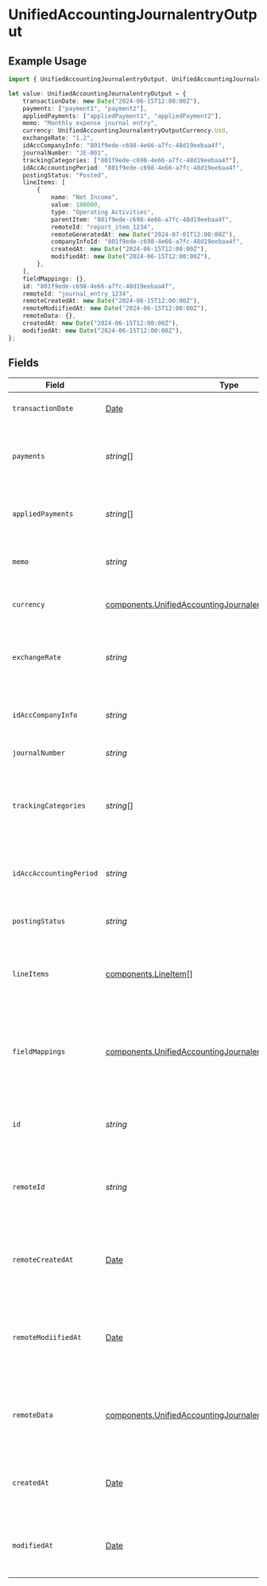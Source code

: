 # UnifiedAccountingJournalentryOutput

## Example Usage

```typescript
import { UnifiedAccountingJournalentryOutput, UnifiedAccountingJournalentryOutputCurrency } from "@panora/sdk/models/components";

let value: UnifiedAccountingJournalentryOutput = {
    transactionDate: new Date("2024-06-15T12:00:00Z"),
    payments: ["payment1", "payment2"],
    appliedPayments: ["appliedPayment1", "appliedPayment2"],
    memo: "Monthly expense journal entry",
    currency: UnifiedAccountingJournalentryOutputCurrency.Usd,
    exchangeRate: "1.2",
    idAccCompanyInfo: "801f9ede-c698-4e66-a7fc-48d19eebaa4f",
    journalNumber: "JE-001",
    trackingCategories: ["801f9ede-c698-4e66-a7fc-48d19eebaa4f"],
    idAccAccountingPeriod: "801f9ede-c698-4e66-a7fc-48d19eebaa4f",
    postingStatus: "Posted",
    lineItems: [
        {
            name: "Net Income",
            value: 100000,
            type: "Operating Activities",
            parentItem: "801f9ede-c698-4e66-a7fc-48d19eebaa4f",
            remoteId: "report_item_1234",
            remoteGeneratedAt: new Date("2024-07-01T12:00:00Z"),
            companyInfoId: "801f9ede-c698-4e66-a7fc-48d19eebaa4f",
            createdAt: new Date("2024-06-15T12:00:00Z"),
            modifiedAt: new Date("2024-06-15T12:00:00Z"),
        },
    ],
    fieldMappings: {},
    id: "801f9ede-c698-4e66-a7fc-48d19eebaa4f",
    remoteId: "journal_entry_1234",
    remoteCreatedAt: new Date("2024-06-15T12:00:00Z"),
    remoteModiifiedAt: new Date("2024-06-15T12:00:00Z"),
    remoteData: {},
    createdAt: new Date("2024-06-15T12:00:00Z"),
    modifiedAt: new Date("2024-06-15T12:00:00Z"),
};
```

## Fields

| Field                                                                                                                                      | Type                                                                                                                                       | Required                                                                                                                                   | Description                                                                                                                                | Example                                                                                                                                    |
| ------------------------------------------------------------------------------------------------------------------------------------------ | ------------------------------------------------------------------------------------------------------------------------------------------ | ------------------------------------------------------------------------------------------------------------------------------------------ | ------------------------------------------------------------------------------------------------------------------------------------------ | ------------------------------------------------------------------------------------------------------------------------------------------ |
| `transactionDate`                                                                                                                          | [Date](https://developer.mozilla.org/en-US/docs/Web/JavaScript/Reference/Global_Objects/Date)                                              | :heavy_minus_sign:                                                                                                                         | The date of the transaction                                                                                                                | 2024-06-15T12:00:00Z                                                                                                                       |
| `payments`                                                                                                                                 | *string*[]                                                                                                                                 | :heavy_minus_sign:                                                                                                                         | The payments associated with the journal entry                                                                                             | [<br/>"payment1",<br/>"payment2"<br/>]                                                                                                     |
| `appliedPayments`                                                                                                                          | *string*[]                                                                                                                                 | :heavy_minus_sign:                                                                                                                         | The applied payments for the journal entry                                                                                                 | [<br/>"appliedPayment1",<br/>"appliedPayment2"<br/>]                                                                                       |
| `memo`                                                                                                                                     | *string*                                                                                                                                   | :heavy_minus_sign:                                                                                                                         | A memo or note for the journal entry                                                                                                       | Monthly expense journal entry                                                                                                              |
| `currency`                                                                                                                                 | [components.UnifiedAccountingJournalentryOutputCurrency](../../models/components/unifiedaccountingjournalentryoutputcurrency.md)           | :heavy_minus_sign:                                                                                                                         | The currency of the journal entry                                                                                                          | USD                                                                                                                                        |
| `exchangeRate`                                                                                                                             | *string*                                                                                                                                   | :heavy_minus_sign:                                                                                                                         | The exchange rate applied to the journal entry                                                                                             | 1.2                                                                                                                                        |
| `idAccCompanyInfo`                                                                                                                         | *string*                                                                                                                                   | :heavy_minus_sign:                                                                                                                         | The UUID of the associated company info                                                                                                    | 801f9ede-c698-4e66-a7fc-48d19eebaa4f                                                                                                       |
| `journalNumber`                                                                                                                            | *string*                                                                                                                                   | :heavy_minus_sign:                                                                                                                         | The journal number                                                                                                                         | JE-001                                                                                                                                     |
| `trackingCategories`                                                                                                                       | *string*[]                                                                                                                                 | :heavy_minus_sign:                                                                                                                         | The UUIDs of the tracking categories associated with the journal entry                                                                     | [<br/>"801f9ede-c698-4e66-a7fc-48d19eebaa4f"<br/>]                                                                                         |
| `idAccAccountingPeriod`                                                                                                                    | *string*                                                                                                                                   | :heavy_minus_sign:                                                                                                                         | The UUID of the associated accounting period                                                                                               | 801f9ede-c698-4e66-a7fc-48d19eebaa4f                                                                                                       |
| `postingStatus`                                                                                                                            | *string*                                                                                                                                   | :heavy_minus_sign:                                                                                                                         | The posting status of the journal entry                                                                                                    | Posted                                                                                                                                     |
| `lineItems`                                                                                                                                | [components.LineItem](../../models/components/lineitem.md)[]                                                                               | :heavy_minus_sign:                                                                                                                         | The line items associated with this journal entry                                                                                          |                                                                                                                                            |
| `fieldMappings`                                                                                                                            | [components.UnifiedAccountingJournalentryOutputFieldMappings](../../models/components/unifiedaccountingjournalentryoutputfieldmappings.md) | :heavy_minus_sign:                                                                                                                         | The custom field mappings of the object between the remote 3rd party & Panora                                                              | {<br/>"custom_field_1": "value1",<br/>"custom_field_2": "value2"<br/>}                                                                     |
| `id`                                                                                                                                       | *string*                                                                                                                                   | :heavy_minus_sign:                                                                                                                         | The UUID of the journal entry record                                                                                                       | 801f9ede-c698-4e66-a7fc-48d19eebaa4f                                                                                                       |
| `remoteId`                                                                                                                                 | *string*                                                                                                                                   | :heavy_minus_sign:                                                                                                                         | The remote ID of the journal entry in the context of the 3rd Party                                                                         | journal_entry_1234                                                                                                                         |
| `remoteCreatedAt`                                                                                                                          | [Date](https://developer.mozilla.org/en-US/docs/Web/JavaScript/Reference/Global_Objects/Date)                                              | :heavy_minus_sign:                                                                                                                         | The date when the journal entry was created in the remote system                                                                           | 2024-06-15T12:00:00Z                                                                                                                       |
| `remoteModiifiedAt`                                                                                                                        | [Date](https://developer.mozilla.org/en-US/docs/Web/JavaScript/Reference/Global_Objects/Date)                                              | :heavy_minus_sign:                                                                                                                         | The date when the journal entry was last modified in the remote system                                                                     | 2024-06-15T12:00:00Z                                                                                                                       |
| `remoteData`                                                                                                                               | [components.UnifiedAccountingJournalentryOutputRemoteData](../../models/components/unifiedaccountingjournalentryoutputremotedata.md)       | :heavy_minus_sign:                                                                                                                         | The remote data of the journal entry in the context of the 3rd Party                                                                       | {<br/>"raw_data": {<br/>"additional_field": "some value"<br/>}<br/>}                                                                       |
| `createdAt`                                                                                                                                | [Date](https://developer.mozilla.org/en-US/docs/Web/JavaScript/Reference/Global_Objects/Date)                                              | :heavy_minus_sign:                                                                                                                         | The created date of the journal entry record                                                                                               | 2024-06-15T12:00:00Z                                                                                                                       |
| `modifiedAt`                                                                                                                               | [Date](https://developer.mozilla.org/en-US/docs/Web/JavaScript/Reference/Global_Objects/Date)                                              | :heavy_minus_sign:                                                                                                                         | The last modified date of the journal entry record                                                                                         | 2024-06-15T12:00:00Z                                                                                                                       |